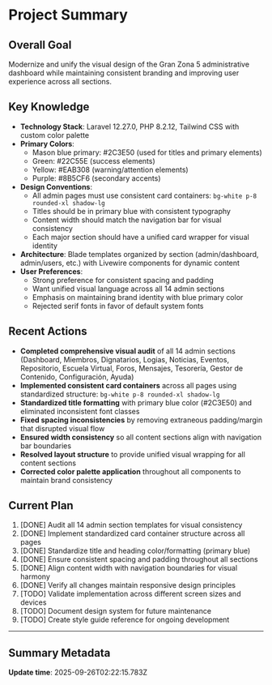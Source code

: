 # Project Summary

## Overall Goal
Modernize and unify the visual design of the Gran Zona 5 administrative dashboard while maintaining consistent branding and improving user experience across all sections.

## Key Knowledge
- **Technology Stack**: Laravel 12.27.0, PHP 8.2.12, Tailwind CSS with custom color palette
- **Primary Colors**: 
  - Mason blue primary: #2C3E50 (used for titles and primary elements)
  - Green: #22C55E (success elements)
  - Yellow: #EAB308 (warning/attention elements)
  - Purple: #8B5CF6 (secondary accents)
- **Design Conventions**:
  - All admin pages must use consistent card containers: `bg-white p-8 rounded-xl shadow-lg`
  - Titles should be in primary blue with consistent typography
  - Content width should match the navigation bar for visual consistency
  - Each major section should have a unified card wrapper for visual identity
- **Architecture**: Blade templates organized by section (admin/dashboard, admin/users, etc.) with Livewire components for dynamic content
- **User Preferences**: 
  - Strong preference for consistent spacing and padding
  - Want unified visual language across all 14 admin sections
  - Emphasis on maintaining brand identity with blue primary color
  - Rejected serif fonts in favor of default system fonts

## Recent Actions
- **Completed comprehensive visual audit** of all 14 admin sections (Dashboard, Miembros, Dignatarios, Logias, Noticias, Eventos, Repositorio, Escuela Virtual, Foros, Mensajes, Tesorería, Gestor de Contenido, Configuración, Ayuda)
- **Implemented consistent card containers** across all pages using standardized structure: `bg-white p-8 rounded-xl shadow-lg`
- **Standardized title formatting** with primary blue color (#2C3E50) and eliminated inconsistent font classes
- **Fixed spacing inconsistencies** by removing extraneous padding/margin that disrupted visual flow
- **Ensured width consistency** so all content sections align with navigation bar boundaries
- **Resolved layout structure** to provide unified visual wrapping for all content sections
- **Corrected color palette application** throughout all components to maintain brand consistency

## Current Plan
1. [DONE] Audit all 14 admin section templates for visual consistency
2. [DONE] Implement standardized card container structure across all pages
3. [DONE] Standardize title and heading color/formatting (primary blue)
4. [DONE] Ensure consistent spacing and padding throughout all sections
5. [DONE] Align content width with navigation boundaries for visual harmony
6. [DONE] Verify all changes maintain responsive design principles
7. [TODO] Validate implementation across different screen sizes and devices
8. [TODO] Document design system for future maintenance
9. [TODO] Create style guide reference for ongoing development

---

## Summary Metadata
**Update time**: 2025-09-26T02:22:15.783Z 
